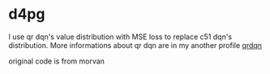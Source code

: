 # d4pg

I use qr dqn's value distribution with MSE loss to replace c51 dqn's distribution. More informations about qr dqn are in my another profile [qrdqn](https://github.com/LihaoR/qr-dqn)

original code is from morvan
